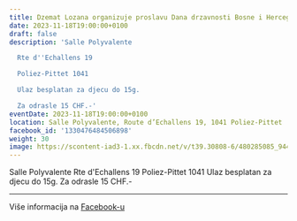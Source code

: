 ```yaml
---
title: Dzemat Lozana organizuje proslavu Dana drzavnosti Bosne i Hercegovine
date: 2023-11-18T19:00:00+0100
draft: false
description: 'Salle Polyvalente

  Rte d''Echallens 19

  Poliez-Pittet 1041

  Ulaz besplatan za djecu do 15g.

  Za odrasle 15 CHF.-'
eventDate: 2023-11-18T19:00:00+0100
location: Salle Polyvalente, Route d’Echallens 19, 1041 Poliez-Pittet
facebook_id: '1330476484506898'
weight: 30
image: https://scontent-iad3-1.xx.fbcdn.net/v/t39.30808-6/480285085_944333661160567_3277375841641556820_n.jpg?_nc_cat=107&ccb=1-7&_nc_sid=9e60e4&_nc_ohc=13XQTR3x7gIQ7kNvwEvIkOa&_nc_oc=AdlVge9C8JLQutAT9hQaJJy1_UN1QHSo4-brrsjK9X6EvmGxq6u854zNS3rkhPk6XsE&_nc_zt=23&_nc_ht=scontent-iad3-1.xx&edm=ABTKTjYEAAAA&_nc_gid=o7-V1L9mQ7YevD4fuU3EGw&oh=00_Afe9KpwOgcRGFNegLffErZINFeE_A7rCg2Lzr-b-JRUPhw&oe=68F8BF9F
---
```


Salle Polyvalente
Rte d'Echallens 19
Poliez-Pittet 1041
Ulaz besplatan za djecu do 15g.
Za odrasle 15 CHF.-

---

Više informacija na [Facebook-u](https://facebook.com/events/1330476484506898)